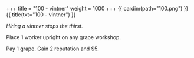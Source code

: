 +++
title = "100 - vintner"
weight = 1000
+++
{{ cardim(path="100.png") }}
{{ title(txt="100 - vintner") }}

*Hiring a vintner stops the thirst.*

Place 1 worker upright on any grape workshop.

Pay 1 grape. Gain 2 reputation and $5.

